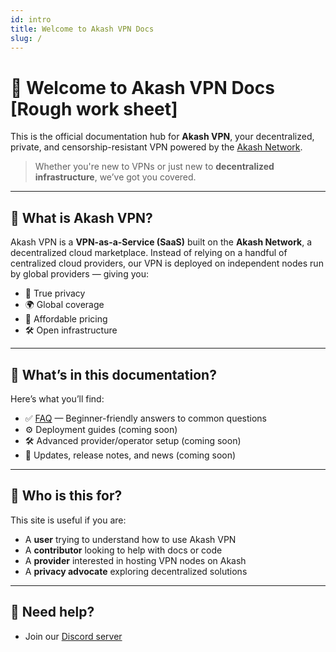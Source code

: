 ```yaml
---
id: intro
title: Welcome to Akash VPN Docs
slug: /
---
```


# 👋 Welcome to Akash VPN Docs [Rough work sheet]

This is the official documentation hub for **Akash VPN**, your decentralized, private, and censorship-resistant VPN powered by the [Akash Network](https://akash.network).

> Whether you're new to VPNs or just new to **decentralized infrastructure**, we’ve got you covered.

---

## 🚀 What is Akash VPN?

Akash VPN is a **VPN-as-a-Service (SaaS)** built on the **Akash Network**, a decentralized cloud marketplace. Instead of relying on a handful of centralized cloud providers, our VPN is deployed on independent nodes run by global providers — giving you:

- 🔐 True privacy
- 🌍 Global coverage
- 💸 Affordable pricing
- 🛠️ Open infrastructure

---

## 📄 What’s in this documentation?

Here’s what you’ll find:

- ✅ [FAQ](faq) — Beginner-friendly answers to common questions  
- ⚙️ Deployment guides (coming soon)  
- 🛠️ Advanced provider/operator setup (coming soon)  
- 📢 Updates, release notes, and news (coming soon)

---

## 🧠 Who is this for?

This site is useful if you are:
- A **user** trying to understand how to use Akash VPN
- A **contributor** looking to help with docs or code
- A **provider** interested in hosting VPN nodes on Akash
- A **privacy advocate** exploring decentralized solutions

---

## 💬 Need help?

- Join our [Discord server](https://discord.com/invite/akash)

